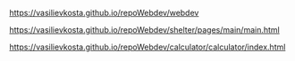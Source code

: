 ﻿https://vasilievkosta.github.io/repoWebdev/webdev

https://vasilievkosta.github.io/repoWebdev/shelter/pages/main/main.html


https://vasilievkosta.github.io/repoWebdev/calculator/calculator/index.html
